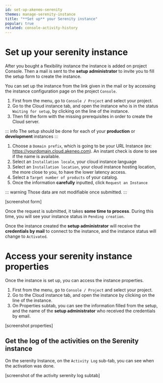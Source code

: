 ```yaml
---
id: set-up-akeneo-serenity
themes: manage-serenity-instance
title: "**Set up** your Serenity instance"
popular: true
related: console-activity-history
---
```


# Set up your serenity instance

After you bought a flexibility instance the instance is added on project Console. 
Then a mail is sent to the **setup administrator** to invite you to fill the setup form to create the instance.

You can set up the instance from the link given in the mail or by accessing the instance configuration page on the project `Console`.

1. First from the menu, go to `Console / Project` and select your project.
1. Go to the Cloud instance tab, and open the instance who is in the status `Waiting for setup`, by clicking on the line of the instance.
1. Then fill the form with the missing prerequisites in order to create the Cloud server. 

::: info
The setup should be done for each of your **production** or **development** instances
:::

1. Choose a `Domain prefix`, which is going to be your URL Instance (ex: https://yourdomain.cloud.akeneo.com). An instant check is done to see if the name is available.
1. Select an `Installation locale`, your cloud instance language
1. Select an `Installation location`, your cloud instance hosting location, the more close to you, to have the lower latency access.
1. Select a `Target number of products` of your catalog.
1. Once the information **carefully** inputted, click `Request an Instance`

::: warning
Those data are not modifiable once submitted.
:::

[screenshot form]

Once the request is submitted, it takes **some time to process**. During this time, you will see your instance status in `Pending creation`.

Once the instance created the **setup administrator** will receive the **credentials by mail** to connect to the instance, and the instance status will change to `Activated`.

# Access your serenity instance properties

Once the instance is set up, you can access the instance properties.

1. First from the menu, go to `Console / Project` and select your project.
1. Go to the Cloud instance tab, and open the instance by clicking on the line of the instance.
1. On Properties subtab, you can see the information filled from the setup, and the name of the **setup administrator** who received the credentials by email.

[screenshot properties]

## Get the log of the activities on the Serenity instance

On the serenity Instance, on the `Activity Log` sub-tab, you can see when the activation was done.

[screenshot of the activity serenity log subtab]
